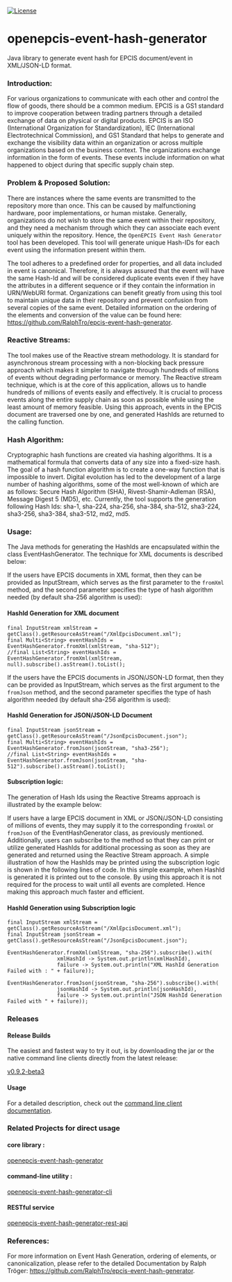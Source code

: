 [![License](https://img.shields.io/badge/License-Apache_2.0-blue.svg)](https://opensource.org/licenses/Apache-2.0)

# openepcis-event-hash-generator
Java library to generate event hash for EPCIS document/event in XML/JSON-LD format.

### Introduction:

For various organizations to communicate with each other and control the flow of goods, there should be a common medium. EPCIS is a GS1 standard to improve cooperation between trading partners through a detailed exchange of data on physical or digital products. EPCIS is an ISO (International Organization for Standardization), IEC (International Electrotechnical Commission), and GS1 Standard that helps to generate and exchange the visibility data within an organization or across multiple organizations based on the business context. The organizations exchange information in the form of events. These events include information on what happened to object during that specific supply chain step.

### Problem & Proposed Solution:

There are instances where the same events are transmitted to the repository more than once. This can be caused by malfunctioning hardware, poor implementations, or human mistake. Generally, organizations do not wish to store the same event within their repository, and they need a mechanism through which they can associate each event uniquely within the repository. Hence, the `OpenEPCIS Event Hash Generator` tool has been developed. This tool will generate unique Hash-IDs for each event using the information present within them.

The tool adheres to a predefined order for properties, and all data included in event is canonical. Therefore, it is always assured that the event will have the same Hash-Id and will be considered duplicate events even if they have the attributes in a different sequence or if they contain the information in URN/WebURI format. Organizations can benefit greatly from using this tool to maintain unique data in their repository and prevent confusion from several copies of the same event. Detailed information on the ordering of the elements and conversion of the value can be found here: https://github.com/RalphTro/epcis-event-hash-generator.

### Reactive Streams:

The tool makes use of the Reactive stream methodology. It is standard for asynchronous stream processing with a non-blocking back pressure approach which makes it simpler to
navigate through hundreds of millions of events without degrading performance or memory. The Reactive stream technique, which is at the core of this application, allows us to
handle hundreds of millions of events easily and effectively. It is crucial to process events along the entire supply chain as soon as possible while using the least amount of memory feasible. Using this approach, events in the EPCIS document are traversed one by one, and generated HashIds are returned to the calling function.

### Hash Algorithm:

Cryptographic hash functions are created via hashing algorithms. It is a mathematical formula that converts data of any size into a fixed-size hash. The goal of a hash function
algorithm is to create a one-way function that is impossible to invert. Digital evolution has led to the development of a large number of hashing algorithms, some of the most
well-known of which are as follows: Secure Hash Algorithm (SHA), Rivest-Shamir-Adleman (RSA), Message Digest 5 (MD5), etc. Currently, the tool supports the generation following Hash Ids: sha-1, sha-224, sha-256, sha-384, sha-512, sha3-224, sha3-256, sha3-384, sha3-512, md2, md5.

### Usage:
The Java methods for generating the HashIds are encapsulated within the class EventHashGenerator. The technique for XML documents is described below:

If the users have EPCIS documents in XML format, then they can be provided as InputStream, which serves as the first parameter to the `fromXml` method, and the second parameter
specifies the type of hash algorithm needed (by default sha-256 algorithm is used):

#### HashId Generation for XML document
```
final InputStream xmlStream = getClass().getResourceAsStream("/XmlEpcisDocument.xml");
final Multi<String> eventHashIds = EventHashGenerator.fromXml(xmlStream, "sha-512");
//final List<String> eventHashIds = EventHashGenerator.fromXml(xmlStream, null).subscribe().asStream().toList();
```

If the users have the EPCIS documents in JSON/JSON-LD format, then they can be provided as InputStream, which serves as the first argument to the `fromJson` method, and the second
parameter specifies the type of hash algorithm needed (by default sha-256 algorithm is used):

#### HashId Generation for JSON/JSON-LD Document
```
final InputStream jsonStream = getClass().getResourceAsStream("/JsonEpcisDocument.json");
final Multi<String> eventHashIds = EventHashGenerator.fromJson(jsonStream, "sha3-256");
//final List<String> eventHashIds = EventHashGenerator.fromJson(jsonStream, "sha-512").subscribe().asStream().toList();
```

#### Subscription logic:

The generation of Hash Ids using the Reactive Streams approach is illustrated by the example below:

If users have a large EPCIS document in XML or JSON/JSON-LD consisting of millions of events, they may supply it to the corresponding `fromXml` or `fromJson` of the EventHashGenerator class, as previously mentioned. Additionally, users can subscribe to the method so that they can print or utilize generated HashIds for additional processing as soon as they are generated and returned using the Reactive Stream approach. A simple illustration of how the HashIds may be printed using the subscription logic is shown in the following lines of code. In this simple example, when HashId is generated it is printed out to the console. By using this approach it is not required for the process to wait until all events are completed. Hence making this approach much faster and efficient.

#### HashId Generation using Subscription logic
```
final InputStream xmlStream = getClass().getResourceAsStream("/XmlEpcisDocument.xml");
final InputStream jsonStream = getClass().getResourceAsStream("/JsonEpcisDocument.json");
 
EventHashGenerator.fromXml(xmlStream, "sha-256").subscribe().with(
                xmlHashId -> System.out.println(xmlHashId),
                failure -> System.out.println("XML HashId Generation Failed with : " + failure));
 
EventHashGenerator.fromJson(jsonStream, "sha-256").subscribe().with(
                jsonHashId -> System.out.println(jsonHashId),
                failure -> System.out.println("JSON HashId Generation Failed with " + failure));
```

### Releases

#### Release Builds

The easiest and fastest way to try it out, is by downloading the jar or the native command line clients directly from the latest release:

[v0.9.2-beta3](https://github.com/openepcis/openepcis-event-hash-generator/releases/tag/v0.9.2-beta3)

#### Usage

For a detailed description, check out the [command line client documentation](blob/main/cli/README.md).

### Related Projects for direct usage

#### core library :
[openepcis-event-hash-generator](core)

#### command-line utility :
[openepcis-event-hash-generator-cli](cli)

#### RESTful service
[openepcis-event-hash-generator-rest-api](rest-api)

### References:
For more information on Event Hash Generation, ordering of elements, or canonicalization, please refer to the detailed Documentation by Ralph Tröger: https://github.com/RalphTro/epcis-event-hash-generator.
